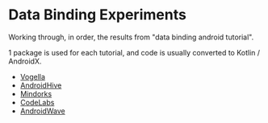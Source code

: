 # Data Binding Experiments

Working through, in order, the results from "data binding android tutorial".

1 package is used for each tutorial, and code is usually converted to Kotlin / AndroidX.

* [Vogella](https://www.vogella.com/tutorials/AndroidDatabinding/article.html)
* [AndroidHive](https://www.androidhive.info/android-working-with-databinding/)
* [Mindorks](https://medium.com/mindorks/learn-android-data-binding-the-easy-way-3f92dd44e5d6)
* [CodeLabs](https://codelabs.developers.google.com/codelabs/android-databinding/)
* [AndroidWave](https://androidwave.com/data-binding-in-android-tutorial/)